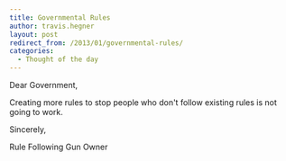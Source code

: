 ```yaml
---
title: Governmental Rules
author: travis.hegner
layout: post
redirect_from: /2013/01/governmental-rules/
categories:
  - Thought of the day
---
```

Dear Government,

Creating more rules to stop people who don't follow existing rules is not going to work.

Sincerely,

Rule Following Gun Owner